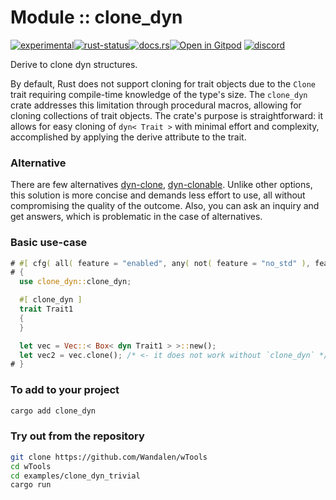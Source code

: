 <!-- {{# generate.module_header{} #}} -->
# Module :: clone_dyn
<!--{ generate.module_header.start() }-->
 [![experimental](https://raster.shields.io/static/v1?label=&message=experimental&color=orange)](https://github.com/emersion/stability-badges#experimental)[![rust-status](https://github.com/Wandalen/wTools/actions/workflows/module_clone_dyn_push.yml/badge.svg)](https://github.com/Wandalen/wTools/actions/workflows/module_clone_dyn_push.yml)[![docs.rs](https://img.shields.io/docsrs/clone_dyn?color=e3e8f0&logo=docs.rs)](https://docs.rs/clone_dyn)[![Open in Gitpod](https://raster.shields.io/static/v1?label=try&message=online&color=eee&logo=gitpod&logoColor=eee)](https://gitpod.io/#RUN_PATH=.,SAMPLE_FILE=module/core/clone_dyn/examples/clone_dyn_trivial.rs,RUN_POSTFIX=--example%20/home/sakapoi/Документи/wTools_fork/module/core/clone_dyn/examples/clone_dyn_trivial/https://github.com/Wandalen/wTools) [![discord](https://img.shields.io/discord/872391416519737405?color=eee&logo=discord&logoColor=eee&label=ask)](https://discord.gg/m3YfbXpUUY)
<!--{ generate.module_header.end }-->

Derive to clone dyn structures.

By default, Rust does not support cloning for trait objects due to the `Clone` trait requiring compile-time knowledge of the type's size. The `clone_dyn` crate addresses this limitation through procedural macros, allowing for cloning collections of trait objects. The crate's purpose is straightforward: it allows for easy cloning of `dyn< Trait >` with minimal effort and complexity, accomplished by applying the derive attribute to the trait.

### Alternative

There are few alternatives [dyn-clone](https://github.com/dtolnay/dyn-clone), [dyn-clonable](https://github.com/kardeiz/objekt-clonable). Unlike other options, this solution is more concise and demands less effort to use, all without compromising the quality of the outcome. Also, you can ask an inquiry and get answers, which is problematic in the case of alternatives.

### Basic use-case

<!-- begin {{# generate.module( "example/clone_dyn_trivail.rs" ) #}} -->

```rust
# #[ cfg( all( feature = "enabled", any( not( feature = "no_std" ), feature = "use_alloc" ) ) ) ]
# {
  use clone_dyn::clone_dyn;

  #[ clone_dyn ]
  trait Trait1
  {
  }

  let vec = Vec::< Box< dyn Trait1 > >::new();
  let vec2 = vec.clone(); /* <- it does not work without `clone_dyn` */
# }
```

<!-- end -->

### To add to your project

```sh
cargo add clone_dyn
```

### Try out from the repository

```sh
git clone https://github.com/Wandalen/wTools
cd wTools
cd examples/clone_dyn_trivial
cargo run
```
